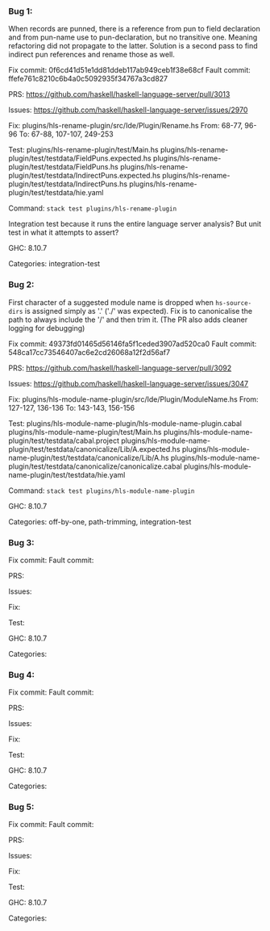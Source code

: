### Bug 1:
When records are punned, there is a reference from pun to field declaration and from pun-name use to pun-declaration, but no transitive one. Meaning refactoring did not propagate to the latter. Solution is a second pass to find indirect pun references and rename those as well.

Fix commit: 0f6cd41d51e1dd81ddeb117ab949ceb1f38e68cf
Fault commit: ffefe761c8210c6b4a0c5092935f34767a3cd827

PRS:
https://github.com/haskell/haskell-language-server/pull/3013

Issues:
https://github.com/haskell/haskell-language-server/issues/2970

Fix:
plugins/hls-rename-plugin/src/Ide/Plugin/Rename.hs
From: 68-77, 96-96
To: 67-88, 107-107, 249-253

Test:
plugins/hls-rename-plugin/test/Main.hs
plugins/hls-rename-plugin/test/testdata/FieldPuns.expected.hs
plugins/hls-rename-plugin/test/testdata/FieldPuns.hs
plugins/hls-rename-plugin/test/testdata/IndirectPuns.expected.hs
plugins/hls-rename-plugin/test/testdata/IndirectPuns.hs
plugins/hls-rename-plugin/test/testdata/hie.yaml

Command: `stack test plugins/hls-rename-plugin`

Integration test because it runs the entire language server analysis?
But unit test in what it attempts to assert?

GHC: 8.10.7

Categories:
integration-test


### Bug 2:
First character of a suggested module name is dropped when `hs-source-dirs` is assigned simply as '.' ('./' was expected). Fix is to canonicalise the path to always include the '/' and then trim it. (The PR also adds cleaner logging for debugging)

Fix commit: 49373fd01465d56146fa5f1ceded3907ad520ca0
Fault commit: 548ca17cc73546407ac6e2cd26068a12f2d56af7

PRS:
https://github.com/haskell/haskell-language-server/pull/3092

Issues:
https://github.com/haskell/haskell-language-server/issues/3047

Fix:
plugins/hls-module-name-plugin/src/Ide/Plugin/ModuleName.hs
From: 127-127, 136-136
To: 143-143, 156-156

Test:
plugins/hls-module-name-plugin/hls-module-name-plugin.cabal
plugins/hls-module-name-plugin/test/Main.hs
plugins/hls-module-name-plugin/test/testdata/cabal.project
plugins/hls-module-name-plugin/test/testdata/canonicalize/Lib/A.expected.hs
plugins/hls-module-name-plugin/test/testdata/canonicalize/Lib/A.hs
plugins/hls-module-name-plugin/test/testdata/canonicalize/canonicalize.cabal
plugins/hls-module-name-plugin/test/testdata/hie.yaml

Command: `stack test plugins/hls-module-name-plugin`

GHC: 8.10.7

Categories:
off-by-one, path-trimming, integration-test


### Bug 3:


Fix commit:
Fault commit:

PRS:

Issues:

Fix:

Test:

GHC: 8.10.7

Categories:


### Bug 4:


Fix commit:
Fault commit:

PRS:

Issues:

Fix:

Test:

GHC: 8.10.7

Categories:


### Bug 5:


Fix commit:
Fault commit:

PRS:

Issues:

Fix:

Test:

GHC: 8.10.7

Categories:


